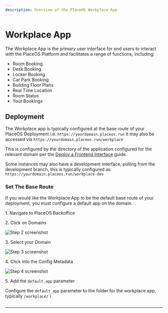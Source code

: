 ```yaml
---
description: Overview of the PlaceOS Workplace App
---
```


# Workplace App

The Workplace App is the primary user interface for end users to interact with the PlaceOS Platform and facilitates a range of functions, including:

* Room Booking
* Desk Booking
* Locker Booking
* Car Park Booking
* Building Floor Plans
* Real Time Location
* Room Status
* Your Bookings

## Deployment

The Workplace app is typically configured at the base route of your PlaceOS Deployment i.e. `https://yourdomain.placeos.run` it may also be accessed via `https://yourdomain.placeos.run/workplace`&#x20;

This is configured by the directory of the application configured for the relevant domain per the [Deploy a Frontend Interface](deploy-frontend.md) guide.

Some instances may also have a development interface, pulling from the development branch, this is typically configured as `https://yourdomain.placeos.run/workplace-dev`

### Set The Base Route

If you would like the Workplace App to be the default base route of your deployment, you must configure a default app on the domain.

1\. Navigate to PlaceOS Backoffice

2\. Click on Domains

![Step 2 screenshot](https://images.tango.us/workflows/c6ab9ee6-6558-4856-8c44-4741d474640b/steps/ec34eb0a-f844-4db3-8c2b-85532de94c6e/85b36e68-68f6-49b3-a301-efbdfd3518db.png?crop=focalpoint\&fit=crop\&fp-x=0.0628\&fp-y=0.5160\&fp-z=2.4320\&w=1200\&border=2%2CF4F2F7\&border-radius=8%2C8%2C8%2C8\&border-radius-inner=8%2C8%2C8%2C8\&blend-align=bottom\&blend-mode=normal\&blend-x=0\&blend-w=1200\&blend64=aHR0cHM6Ly9pbWFnZXMudGFuZ28udXMvc3RhdGljL21hZGUtd2l0aC10YW5nby13YXRlcm1hcmstdjIucG5n\&mark-x=21\&mark-y=286\&m64=aHR0cHM6Ly9pbWFnZXMudGFuZ28udXMvc3RhdGljL2JsYW5rLnBuZz9tYXNrPWNvcm5lcnMmYm9yZGVyPTglMkNGRjc0NDImdz0zMjQmaD04NSZmaXQ9Y3JvcCZjb3JuZXItcmFkaXVzPTEw)

3\. Select your Domain

![Step 3 screenshot](https://images.tango.us/workflows/c6ab9ee6-6558-4856-8c44-4741d474640b/steps/d68f0272-acf1-43ce-b046-7869efaca131/d38ae4a9-5e0e-483f-a627-145afb83aae4.png?crop=focalpoint\&fit=crop\&fp-x=0.2423\&fp-y=0.4598\&fp-z=1.8968\&w=1200\&border=2%2CF4F2F7\&border-radius=8%2C8%2C8%2C8\&border-radius-inner=8%2C8%2C8%2C8\&blend-align=bottom\&blend-mode=normal\&blend-x=0\&blend-w=1200\&blend64=aHR0cHM6Ly9pbWFnZXMudGFuZ28udXMvc3RhdGljL21hZGUtd2l0aC10YW5nby13YXRlcm1hcmstdjIucG5n\&mark-x=293\&mark-y=279\&m64=aHR0cHM6Ly9pbWFnZXMudGFuZ28udXMvc3RhdGljL2JsYW5rLnBuZz9tYXNrPWNvcm5lcnMmYm9yZGVyPTglMkNGRjc0NDImdz01MTcmaD05OSZmaXQ9Y3JvcCZjb3JuZXItcmFkaXVzPTEw)

4\. Click into the Config Metadata

![Step 4 screenshot](https://images.tango.us/workflows/c6ab9ee6-6558-4856-8c44-4741d474640b/steps/c29d1656-d0c2-4c32-8f35-f3cc54ecdcf6/a5dd5fd7-ec48-4c44-a69e-f976d5d154bc.png?crop=focalpoint\&fit=crop\&fp-x=0.6622\&fp-y=0.5347\&fp-z=1.3319\&w=1200\&border=2%2CF4F2F7\&border-radius=8%2C8%2C8%2C8\&border-radius-inner=8%2C8%2C8%2C8\&blend-align=bottom\&blend-mode=normal\&blend-x=0\&blend-w=1200\&blend64=aHR0cHM6Ly9pbWFnZXMudGFuZ28udXMvc3RhdGljL21hZGUtd2l0aC10YW5nby13YXRlcm1hcmstdjIucG5n\&mark-x=249\&mark-y=79\&m64=aHR0cHM6Ly9pbWFnZXMudGFuZ28udXMvc3RhdGljL2JsYW5rLnBuZz9tYXNrPWNvcm5lcnMmYm9yZGVyPTglMkNGRjc0NDImdz04MjMmaD01MDAmZml0PWNyb3AmY29ybmVyLXJhZGl1cz0xMA%3D%3D)

5\. Add the `default_app` parameter

Configure the `default_app` parameter to the folder for the workplace app, typically `/workplace/` \


<figure><img src="https://images.tango.us/workflows/c6ab9ee6-6558-4856-8c44-4741d474640b/steps/8d0c3769-2375-4a64-a5c5-6fc6ed472a8f/1237d673-30fa-46d5-b7a8-e8f8b2e14d98.png?crop=focalpoint&#x26;fit=crop&#x26;fp-x=0.5550&#x26;fp-y=0.3032&#x26;fp-z=3.0426&#x26;w=1200&#x26;border=2%2CF4F2F7&#x26;border-radius=8%2C8%2C8%2C8&#x26;border-radius-inner=8%2C8%2C8%2C8&#x26;blend-align=bottom&#x26;blend-mode=normal&#x26;blend-x=0&#x26;blend-w=1200&#x26;blend64=aHR0cHM6Ly9pbWFnZXMudGFuZ28udXMvc3RhdGljL21hZGUtd2l0aC10YW5nby13YXRlcm1hcmstdjIucG5n&#x26;mark-x=590&#x26;mark-y=300&#x26;m64=aHR0cHM6Ly9pbWFnZXMudGFuZ28udXMvc3RhdGljL2JsYW5rLnBuZz9tYXNrPWNvcm5lcnMmYm9yZGVyPTglMkNGRjc0NDImdz0yMCZoPTU3JmZpdD1jcm9wJmNvcm5lci1yYWRpdXM9MTA%3D" alt=""><figcaption></figcaption></figure>

***

